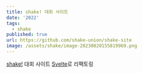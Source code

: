 ```yaml
---
title: shake! 대회 사이트
date: '2022'
tags:
  - shake
published: true
url: https://github.com/shake-union/shake-site
image: /assets/shake/image-20230820155819969.png
---
```


[shake!](https://shake.codes) 대회 사이트 [Svelte](https://svelte.dev/)로 리팩토링
